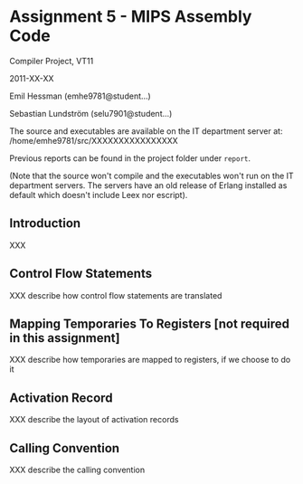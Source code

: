 # Assignment 5 - MIPS Assembly Code

Compiler Project, VT11

2011-XX-XX

Emil Hessman (emhe9781@student...)

Sebastian Lundström (selu7901@student...)

The source and executables are available on the IT department server at:
/home/emhe9781/src/XXXXXXXXXXXXXXXX

Previous reports can be found in the project folder under `report`.

(Note that the source won't compile and the executables won't run on the IT
department servers. The servers have an old release of Erlang installed as
default which doesn't include Leex nor escript).

## Introduction

XXX

## Control Flow Statements

XXX describe how control flow statements are translated

## Mapping Temporaries To Registers [not required in this assignment]

XXX describe how temporaries are mapped to registers, if we choose to do it

## Activation Record

XXX describe the layout of activation records

## Calling Convention

XXX describe the calling convention

